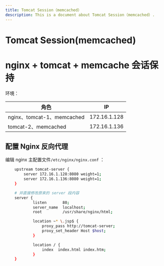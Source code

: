 ```yaml
---
title: Tomcat Session（memcached）
description: This is a document about Tomcat Session（memcached）.
---
```


# Tomcat Session(memcached) 

# nginx + tomcat + memcache 会话保持

环境：

| 角色                       | IP           |
| -------------------------- | ------------ |
| nginx、tomcat-1、memcached | 172.16.1.128 |
| tomcat-2、memcached        | 172.16.1.136 |

## 配置 Nginx 反向代理

编辑 nginx 主配置文件`/etc/nginx/nginx.conf` ：

```bash
    upstream tomcat-server {
        server 172.16.1.128:8080 weight=1;
        server 172.16.1.136:8080 weight=1;
    }

    # 并直接修改原来的 server 段内容
    server {
            listen       80;
            server_name  localhost;
            root         /usr/share/nginx/html;

            location ~* \.jsp$ {
                proxy_pass http://tomcat-server;
                proxy_set_header Host $host;
            }

            location / {
                index  index.html index.htm;
            }
    }
```



